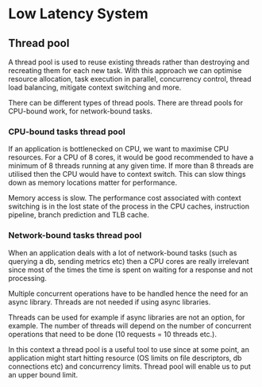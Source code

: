 # Low Latency System

## Thread pool

A thread pool is used to reuse existing threads rather than destroying and recreating 
them for each new task. With this approach we can optimise resource allocation, 
task execution in parallel, concurrency control, thread load balancing, mitigate
context switching and more.

There can be different types of thread pools. There are thread pools for CPU-bound work,
for network-bound tasks.

### CPU-bound tasks thread pool

If an application is bottlenecked on CPU, we want to maximise CPU resources. For 
a CPU of 8 cores, it would be good recommended to have a minimum of 8 threads running 
at any given time. If more than 8 threads are utilised then the CPU would have to 
context switch. This can slow things down as memory locations matter for performance. 

Memory access is slow. The performance cost associated with context switching is 
in the lost state of the process in the CPU caches, instruction pipeline, 
branch prediction and TLB cache. 

### Network-bound tasks thread pool

When an application deals with a lot of network-bound tasks (such as querying a db, 
sending metrics etc) then a CPU cores are really irrelevant since most of the times
the time is spent on waiting for a response and not processing.

Multiple concurrent operations have to be handled hence the need for an async library. 
Threads are not needed if using async libraries. 

Threads can be used for example if async libraries are not an option, for example. 
The number of threads will depend on the number of concurrent operations that need
to be done (10 requests = 10 threads etc.). 

In this context a thread pool is a useful tool to use since at some point, an 
application might start hitting resource (OS limits on file descriptors, db connections etc)
and concurrency limits. Thread pool will enable us to put an upper bound limit.
